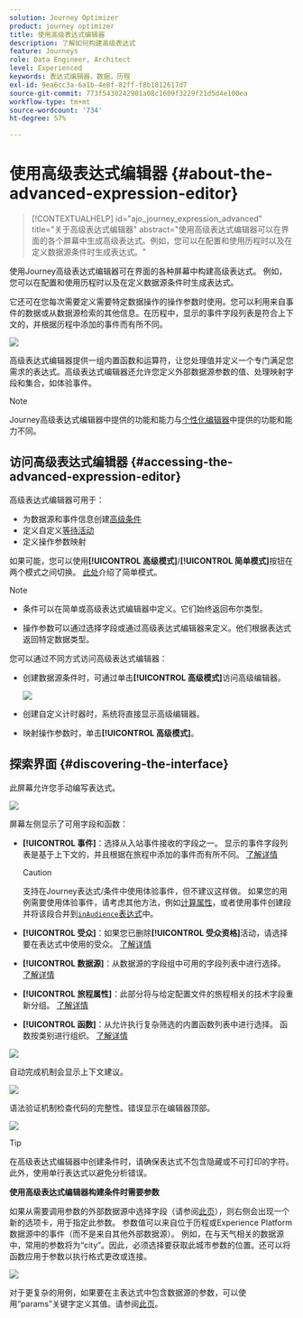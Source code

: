 ```yaml
---
solution: Journey Optimizer
product: journey optimizer
title: 使用高级表达式编辑器
description: 了解如何构建高级表达式
feature: Journeys
role: Data Engineer, Architect
level: Experienced
keywords: 表达式编辑器，数据，历程
exl-id: 9ea6cc3a-6a1b-4e8f-82ff-f8b1812617d7
source-git-commit: 773f5430242901a08c1609f3229f21d5d4e100ea
workflow-type: tm+mt
source-wordcount: '734'
ht-degree: 57%

---
```


# 使用高级表达式编辑器 {#about-the-advanced-expression-editor}

>[!CONTEXTUALHELP]
>id="ajo_journey_expression_advanced"
>title="关于高级表达式编辑器"
>abstract="使用高级表达式编辑器可以在界面的各个屏幕中生成高级表达式。例如，您可以在配置和使用历程时以及在定义数据源条件时生成表达式。"

使用Journey高级表达式编辑器可在界面的各种屏幕中构建高级表达式。 例如，您可以在配置和使用历程时以及在定义数据源条件时生成表达式。

它还可在您每次需要定义需要特定数据操作的操作参数时使用。您可以利用来自事件的数据或从数据源检索的其他信息。在历程中，显示的事件字段列表是符合上下文的，并根据历程中添加的事件而有所不同。

![](../assets/journey65.png)


高级表达式编辑器提供一组内置函数和运算符，让您处理值并定义一个专门满足您需求的表达式。高级表达式编辑器还允许您定义外部数据源参数的值、处理映射字段和集合，如体验事件。

>[!NOTE]
>
>Journey高级表达式编辑器中提供的功能和能力与[个性化编辑器](../../personalization/functions/functions.md)中提供的功能和能力不同。

## 访问高级表达式编辑器 {#accessing-the-advanced-expression-editor}

高级表达式编辑器可用于：

* 为数据源和事件信息创建[高级条件](../condition-activity.md#about_condition)
* 定义自定义[等待活动](../wait-activity.md#custom)
* 定义操作参数映射

如果可能，您可以使用&#x200B;**[!UICONTROL 高级模式]**/**[!UICONTROL 简单模式]**&#x200B;按钮在两个模式之间切换。 [此处](../condition-activity.md#about_condition)介绍了简单模式。

>[!NOTE]
>
>* 条件可以在简单或高级表达式编辑器中定义。它们始终返回布尔类型。
>
>* 操作参数可以通过选择字段或通过高级表达式编辑器来定义。他们根据表达式返回特定数据类型。

您可以通过不同方式访问高级表达式编辑器：

* 创建数据源条件时，可通过单击&#x200B;**[!UICONTROL 高级模式]**&#x200B;访问高级编辑器。

  ![](../assets/journeyuc2_33.png)

* 创建自定义计时器时，系统将直接显示高级编辑器。
* 映射操作参数时，单击&#x200B;**[!UICONTROL 高级模式]**。

## 探索界面 {#discovering-the-interface}

此屏幕允许您手动编写表达式。

![](../assets/journey70.png)

屏幕左侧显示了可用字段和函数：

* **[!UICONTROL 事件]**：选择从入站事件接收的字段之一。 显示的事件字段列表是基于上下文的，并且根据在旅程中添加的事件而有所不同。 [了解详情](../../event/about-events.md)

  >[!CAUTION]
  >
  >支持在Journey表达式/条件中使用体验事件，但不建议这样做。 如果您的用例需要使用体验事件，请考虑其他方法，例如[计算属性](../../audience/computed-attributes.md)，或者使用事件创建段并将该段合并到[`inAudience`表达式](../../building-journeys/functions/functioninaudience.md)中。

* **[!UICONTROL 受众]**：如果您已删除&#x200B;**[!UICONTROL 受众资格]**&#x200B;活动，请选择要在表达式中使用的受众。 [了解详情](../condition-activity.md#using-a-segment)
* **[!UICONTROL 数据源]**：从数据源的字段组中可用的字段列表中进行选择。 [了解详情](../../datasource/about-data-sources.md)
* **[!UICONTROL 旅程属性]**：此部分将与给定配置文件的旅程相关的技术字段重新分组。 [了解详情](journey-properties.md)
* **[!UICONTROL 函数]**：从允许执行复杂筛选的内置函数列表中进行选择。 函数按类别进行组织。 [了解详情](functions.md)

![](../assets/journey65.png)

自动完成机制会显示上下文建议。

![](../assets/journey68.png)

语法验证机制检查代码的完整性。错误显示在编辑器顶部。

![](../assets/journey69.png)


>[!TIP]
>
>在高级表达式编辑器中创建条件时，请确保表达式不包含隐藏或不可打印的字符。 此外，使用单行表达式以避免分析错误。


**使用高级表达式编辑器构建条件时需要参数**

如果从需要调用参数的外部数据源中选择字段（请参阅[此页](../../datasource/external-data-sources.md)），则右侧会出现一个新的选项卡，用于指定此参数。 参数值可以来自位于历程或Experience Platform数据源中的事件（而不是来自其他外部数据源）。 例如，在与天气相关的数据源中，常用的参数将为“city”。因此，必须选择要获取此城市参数的位置。还可以将函数应用于参数以执行格式更改或连接。

![](../assets/journeyuc2_19.png)

对于更复杂的用例，如果要在主表达式中包含数据源的参数，可以使用“params”关键字定义其值。请参阅[此页](../expression/field-references.md)。
